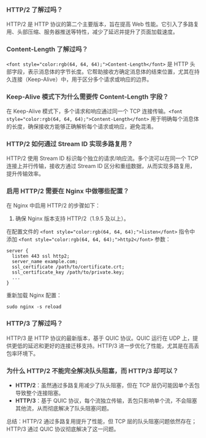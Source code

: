 ### <font style="color:rgb(64, 64, 64);">HTTP/2 了解过吗？</font>
<font style="color:rgb(64, 64, 64);">HTTP/2 是 HTTP 协议的第二个主要版本，旨在提高 Web 性能。它引入了多路复用、头部压缩、服务器推送等特性，减少了延迟并提升了页面加载速度。</font>

### <font style="color:rgb(64, 64, 64);">Content-Length 了解过吗？</font>
`<font style="color:rgb(64, 64, 64);">Content-Length</font>`<font style="color:rgb(64, 64, 64);"> </font><font style="color:rgb(64, 64, 64);">是 HTTP 头部字段，表示消息体的字节长度。它帮助接收方确定消息体的结束位置，尤其在持久连接（Keep-Alive）中，用于区分多个请求或响应的边界。</font>

### <font style="color:rgb(64, 64, 64);">Keep-Alive 模式下为什么需要传 Content-Length 字段？</font>
<font style="color:rgb(64, 64, 64);">在 Keep-Alive 模式下，多个请求和响应通过同一个 TCP 连接传输。</font>`<font style="color:rgb(64, 64, 64);">Content-Length</font>`<font style="color:rgb(64, 64, 64);"> </font><font style="color:rgb(64, 64, 64);">用于明确每个消息体的长度，确保接收方能够正确解析每个请求或响应，避免混淆。</font>

### <font style="color:rgb(64, 64, 64);">HTTP/2 如何通过 Stream ID 实现多路复用？</font>
<font style="color:rgb(64, 64, 64);">HTTP/2 使用 Stream ID 标识每个独立的请求/响应流。多个流可以在同一个 TCP 连接上并行传输，接收方通过 Stream ID 区分和重组数据，从而实现多路复用，提升传输效率。</font>

### <font style="color:rgb(64, 64, 64);">启用 HTTP/2 需要在 Nginx 中做哪些配置？</font>
<font style="color:rgb(64, 64, 64);">在 Nginx 中启用 HTTP/2 的步骤如下：</font>

1. <font style="color:rgb(64, 64, 64);">确保 Nginx 版本支持 HTTP/2（1.9.5 及以上）。</font>

<font style="color:rgb(64, 64, 64);">在配置文件的 </font>`<font style="color:rgb(64, 64, 64);">listen</font>`<font style="color:rgb(64, 64, 64);"> 指令中添加 </font>`<font style="color:rgb(64, 64, 64);">http2</font>`<font style="color:rgb(64, 64, 64);"> 参数：</font>

```nginx
server {
  listen 443 ssl http2;
  server_name example.com;
  ssl_certificate /path/to/certificate.crt;
  ssl_certificate_key /path/to/private.key;
  ...
}
```

<font style="color:rgb(64, 64, 64);">重新加载 Nginx 配置：</font>

```nginx
sudo nginx -s reload
```

### <font style="color:rgb(64, 64, 64);">HTTP/3 了解过吗？</font>
<font style="color:rgb(64, 64, 64);">HTTP/3 是 HTTP 协议的最新版本，基于 QUIC 协议。QUIC 运行在 UDP 上，提供更低的延迟和更好的连接迁移支持。HTTP/3 进一步优化了性能，尤其是在高丢包率环境下。</font>

### <font style="color:rgb(64, 64, 64);">为什么 HTTP/2 不能完全解决队头阻塞，而 HTTP/3 却可以？</font>
+ **<font style="color:rgb(64, 64, 64);">HTTP/2</font>**<font style="color:rgb(64, 64, 64);">：虽然通过多路复用减少了队头阻塞，但在 TCP 层仍可能因单个丢包导致整个连接阻塞。</font>
+ **<font style="color:rgb(64, 64, 64);">HTTP/3</font>**<font style="color:rgb(64, 64, 64);">：基于 QUIC 协议，每个流独立传输，丢包只影响单个流，不会阻塞其他流，从而彻底解决了队头阻塞问题。</font>

<font style="color:rgb(64, 64, 64);">总结：HTTP/2 通过多路复用提升了性能，但 TCP 层的队头阻塞问题依然存在；HTTP/3 通过 QUIC 协议彻底解决了这一问题。</font>

